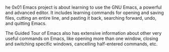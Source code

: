 he 0x01 Emacs project is about learning to use the GNU Emacs, a powerful and advanced editor. It includes learning commands for opening and saving files, cutting an entire line, and pasting it back, searching forward, undo, and quitting Emacs.

The Guided Tour of Emacs also has extensive information about other very useful commands on Emacs, like opening more than one window, closing and switching specific windows, cancelling half-entered commands, etc.